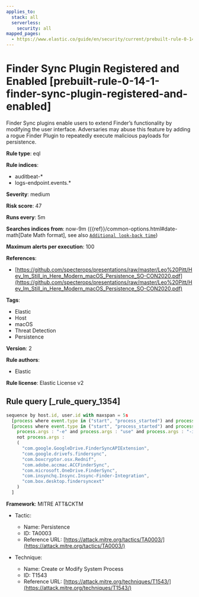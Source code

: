 ```yaml
---
applies_to:
  stack: all
  serverless:
    security: all
mapped_pages:
  - https://www.elastic.co/guide/en/security/current/prebuilt-rule-0-14-1-finder-sync-plugin-registered-and-enabled.html
---
```


# Finder Sync Plugin Registered and Enabled [prebuilt-rule-0-14-1-finder-sync-plugin-registered-and-enabled]

Finder Sync plugins enable users to extend Finder’s functionality by modifying the user interface. Adversaries may abuse this feature by adding a rogue Finder Plugin to repeatedly execute malicious payloads for persistence.

**Rule type**: eql

**Rule indices**:

* auditbeat-*
* logs-endpoint.events.*

**Severity**: medium

**Risk score**: 47

**Runs every**: 5m

**Searches indices from**: now-9m ({{ref}}/common-options.html#date-math[Date Math format], see also [`Additional look-back time`](docs-content://solutions/security/detect-and-alert/create-detection-rule.md#rule-schedule))

**Maximum alerts per execution**: 100

**References**:

* [https://github.com/specterops/presentations/raw/master/Leo%20Pitt/Hey_Im_Still_in_Here_Modern_macOS_Persistence_SO-CON2020.pdf](https://github.com/specterops/presentations/raw/master/Leo%20Pitt/Hey_Im_Still_in_Here_Modern_macOS_Persistence_SO-CON2020.pdf)

**Tags**:

* Elastic
* Host
* macOS
* Threat Detection
* Persistence

**Version**: 2

**Rule authors**:

* Elastic

**Rule license**: Elastic License v2

## Rule query [_rule_query_1354]

```js
sequence by host.id, user.id with maxspan = 5s
  [process where event.type in ("start", "process_started") and process.name : "pluginkit" and process.args : "-a"]
  [process where event.type in ("start", "process_started") and process.name : "pluginkit" and
    process.args : "-e" and process.args : "use" and process.args : "-i" and
    not process.args :
    (
      "com.google.GoogleDrive.FinderSyncAPIExtension",
      "com.google.drivefs.findersync",
      "com.boxcryptor.osx.Rednif",
      "com.adobe.accmac.ACCFinderSync",
      "com.microsoft.OneDrive.FinderSync",
      "com.insynchq.Insync.Insync-Finder-Integration",
      "com.box.desktop.findersyncext"
    )
  ]
```

**Framework**: MITRE ATT&CKTM

* Tactic:

    * Name: Persistence
    * ID: TA0003
    * Reference URL: [https://attack.mitre.org/tactics/TA0003/](https://attack.mitre.org/tactics/TA0003/)

* Technique:

    * Name: Create or Modify System Process
    * ID: T1543
    * Reference URL: [https://attack.mitre.org/techniques/T1543/](https://attack.mitre.org/techniques/T1543/)



